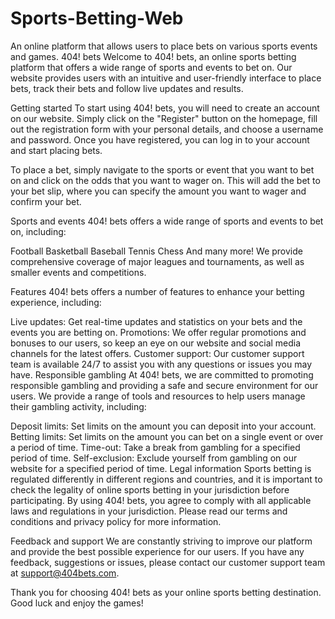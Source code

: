 # Sports-Betting-Web
An online platform that allows users to place bets on various sports events and games.
404! bets
Welcome to 404! bets, an online sports betting platform that offers a wide range of sports and events to bet on. Our website provides users with an intuitive and user-friendly interface to place bets, track their bets and follow live updates and results.

Getting started
To start using 404! bets, you will need to create an account on our website. Simply click on the "Register" button on the homepage, fill out the registration form with your personal details, and choose a username and password. Once you have registered, you can log in to your account and start placing bets.

To place a bet, simply navigate to the sports or event that you want to bet on and click on the odds that you want to wager on. This will add the bet to your bet slip, where you can specify the amount you want to wager and confirm your bet.

Sports and events
404! bets offers a wide range of sports and events to bet on, including:

Football
Basketball
Baseball
Tennis
Chess
And many more!
We provide comprehensive coverage of major leagues and tournaments, as well as smaller events and competitions.

Features
404! bets offers a number of features to enhance your betting experience, including:

Live updates: Get real-time updates and statistics on your bets and the events you are betting on.
Promotions: We offer regular promotions and bonuses to our users, so keep an eye on our website and social media channels for the latest offers.
Customer support: Our customer support team is available 24/7 to assist you with any questions or issues you may have.
Responsible gambling
At 404! bets, we are committed to promoting responsible gambling and providing a safe and secure environment for our users. We provide a range of tools and resources to help users manage their gambling activity, including:

Deposit limits: Set limits on the amount you can deposit into your account.
Betting limits: Set limits on the amount you can bet on a single event or over a period of time.
Time-out: Take a break from gambling for a specified period of time.
Self-exclusion: Exclude yourself from gambling on our website for a specified period of time.
Legal information
Sports betting is regulated differently in different regions and countries, and it is important to check the legality of online sports betting in your jurisdiction before participating. By using 404! bets, you agree to comply with all applicable laws and regulations in your jurisdiction. Please read our terms and conditions and privacy policy for more information.

Feedback and support
We are constantly striving to improve our platform and provide the best possible experience for our users. If you have any feedback, suggestions or issues, please contact our customer support team at support@404bets.com.

Thank you for choosing 404! bets as your online sports betting destination. Good luck and enjoy the games!
